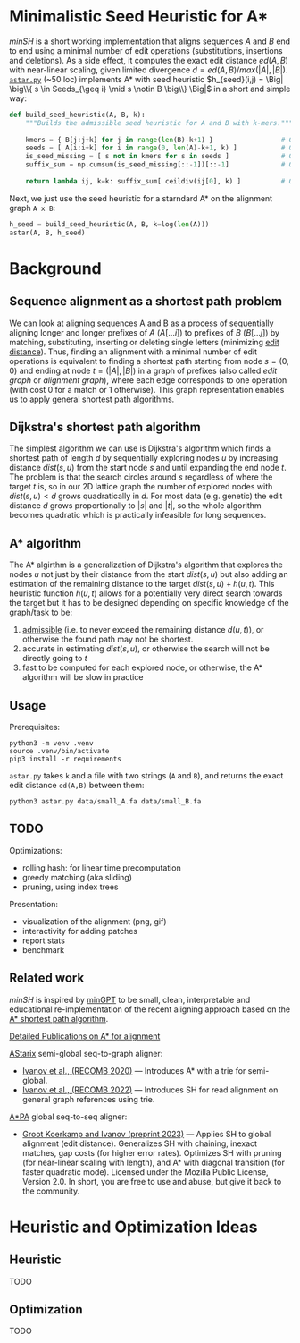 # Minimalistic Seed Heuristic for A*

_minSH_ is a short working implementation that aligns sequences $A$ and $B$ end to end using a minimal number of edit operations (substitutions, insertions and deletions). As a side effect, it computes the exact edit distance $ed(A,B)$ with near-linear scaling, given limited divergence $d=ed(A,B)/max(|A|, |B|)$. [`astar.py`](https://github.com/pesho-ivanov/minSeedHeuristic/blob/master/astar.py) (~50 loc) implements A* with seed heuristic $h_{seed}(i,j) = \Big| \big\\{ s \in Seeds_{\geq i} \mid  s \notin B \big\\} \Big|$ in a short and simple way:

```Python
def build_seed_heuristic(A, B, k):
    """Builds the admissible seed heuristic for A and B with k-mers."""
    
    kmers = { B[j:j+k] for j in range(len(B)-k+1) }                 # O(nk): Index all kmers from B. O(n) with rolling hash
    seeds = [ A[i:i+k] for i in range(0, len(A)-k+1, k) ]           # O(n): Split A into non-overlapping seeds of length k.
    is_seed_missing = [ s not in kmers for s in seeds ]             # O(n): Is seed unseen in B, so >=1 edit must be made to align it.
    suffix_sum = np.cumsum(is_seed_missing[::-1])[::-1]             # O(n): How many of the remaining seeds have to be edited
    
    return lambda ij, k=k: suffix_sum[ ceildiv(ij[0], k) ]          # O(1): How many seeds starting after the current position i have to be edited?
```

Next, we just use the seed heuristic for a starndard A* on the alignment graph `A x B`:
```Python
h_seed = build_seed_heuristic(A, B, k=log(len(A)))
astar(A, B, h_seed)
```

# Background

## Sequence alignment as a shortest path problem

We can look at aligning sequences A and B as a process of sequentially aligning longer and longer prefixes of $A$ ($A[\dots i]$) to prefixes of $B$ ($B[\dots j]$) by matching, substituting, inserting or deleting single letters (minimizing [edit distance](https://en.wikipedia.org/wiki/Edit_distance)). Thus, finding an alignment with a minimal number of edit operations is equivalent to finding a shortest path starting from node $s=(0,0)$ and ending at node $t=(|A|, |B|)$ in a graph of prefixes (also called _edit graph_ or _alignment graph_), where each edge corresponds to one operation (with cost $0$ for a match or $1$ otherwise). This graph representation enables us to apply general shortest path algorithms.

## Dijkstra's shortest path algorithm

The simplest algorithm we can use is Dijkstra's algorithm which finds a shortest path of length $d$ by sequentially exploring nodes $u$ by increasing distance $dist(s,u)$ from the start node $s$ and until expanding the end node $t$. The problem is that the search circles around $s$ regardless of where the target $t$ is, so in our 2D lattice graph the number of explored nodes with $dist(s,u) < d$ grows quadratically in $d$. For most data (e.g. genetic) the edit distance $d$ grows proportionally to $|s|$ and $|t|$, so the whole algorithm becomes quadratic which is practically infeasible for long sequences.

## A* algorithm

The A* algirthm is a generalization of Dijkstra's algorithm that explores the nodes $u$ not just by their distance from the start $dist(s,u)$ but also adding an estimation of the remaining distance to the target $dist(s,u) + h(u,t)$. This heuristic function $h(u,t)$ allows for a potentially very direct search towards the target but it has to be designed depending on specific knowledge of the graph/task to be:
1. [admissible](https://en.wikipedia.org/wiki/Admissible_heuristic) (i.e. to never exceed the remaining distance $d(u,t)$), or otherwise the found path may not be shortest.
2. accurate in estimating $dist(s,u)$, or otherwise the search will not be directly going to $t$
3. fast to be computed for each explored node, or otherwise, the A* algorithm will be slow in practice

## Usage

Prerequisites:
```
python3 -m venv .venv
source .venv/bin/activate
pip3 install -r requirements
```

`astar.py` takes `k` and a file with two strings (`A` and `B`), and returns the exact edit distance `ed(A,B)` between them:
```
python3 astar.py data/small_A.fa data/small_B.fa
```

## TODO

Optimizations:

* rolling hash: for linear time precomputation
* greedy matching (aka sliding)
* pruning, using index trees

Presentation:

* visualization of the alignment (png, gif)
* interactivity for adding patches
* report stats
* benchmark

## Related work

_minSH_ is inspired by [minGPT](https://github.com/karpathy/minGPT) to be small, clean, interpretable and educational re-implementation of the recent aligning approach based on the [A* shortest path algorithm](https://en.wikipedia.org/wiki/A*_search_algorithm).

[Detailed Publications on A* for alignment](https://pesho-ivanov.github.io/#A*%20for%20optimal%20sequence%20alignment)

[AStarix](https://github.com/eth-sri/astarix) semi-global seq-to-graph aligner:

* [Ivanov et al., (RECOMB 2020)](https://link.springer.com/chapter/10.1007/978-3-030-45257-5_7) &mdash; Introduces A* with a trie for semi-global.
* [Ivanov et al., (RECOMB 2022)](https://www.biorxiv.org/content/10.1101/2021.11.05.467453) &mdash; Introduces SH for read alignment on general graph references using trie.

[A*PA](https://github.com/RagnarGrootKoerkamp/astar-pairwise-aligner) global seq-to-seq aligner:

* [Groot Koerkamp and Ivanov (preprint 2023)](https://www.biorxiv.org/content/10.1101/2022.09.19.508631) &mdash; Applies SH to global alignment (edit distance). Generalizes SH with chaining, inexact matches, gap costs (for higher error rates). Optimizes SH with pruning (for near-linear scaling with length), and A* with diagonal transition (for faster quadratic mode).
Licensed under the Mozilla Public License, Version 2.0. In short, you are free to use and abuse, but give it back to the community.

# Heuristic and Optimization Ideas
## Heuristic
TODO

## Optimization
TODO